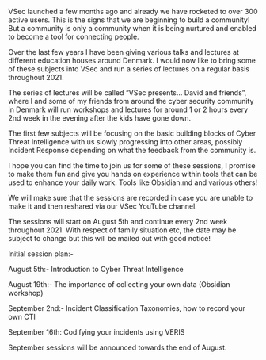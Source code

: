            

VSec launched a few months ago and already we have rocketed to over 300 active users. This is the signs that we are beginning to build a community! But a community is only a community when it is being nurtured and enabled to become a tool for connecting people.

Over the last few years I have been giving various talks and lectures at different education houses around Denmark. I would now like to bring some of these subjects into VSec and run a series of lectures on a regular basis throughout 2021.

The series of lectures will be called “VSec presents… David and friends”, where I and some of my friends from around the cyber security community in Denmark will run workshops and lectures for around 1 or 2 hours every 2nd week in the evening after the kids have gone down.

The first few subjects will be focusing on the basic building blocks of Cyber Threat Intelligence with us slowly progressing into other areas, possibly Incident Response depending on what the feedback from the community is.

I hope you can find the time to join us for some of these sessions, I promise to make them fun and give you hands on experience within tools that can be used to enhance your daily work. Tools like Obsidian.md and various others!

We will make sure that the sessions are recorded in case you are unable to make it and then reshared via our VSec YouTube channel.

The sessions will start on August 5th and continue every 2nd week throughout 2021. With respect of family situation etc, the date may be subject to change but this will be mailed out with good notice!

Initial session plan:-

August 5th:- Introduction to Cyber Threat Intelligence

August 19th:- The importance of collecting your own data (Obsidian workshop)

September 2nd:- Incident Classification Taxonomies, how to record your own CTI

September 16th: Codifying your incidents using VERIS

September sessions will be announced towards the end of August.